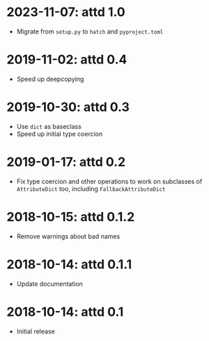 2023-11-07: attd 1.0
====================

* Migrate from `setup.py` to `hatch` and `pyproject.toml`

2019-11-02: attd 0.4
====================

* Speed up deepcopying

2019-10-30: attd 0.3
====================

* Use `dict` as baseclass
* Speed up initial type coercion

2019-01-17: attd 0.2
====================

* Fix type coercion and other operations to work on subclasses
  of `AttributeDict` too, including `FallbackAttributeDict`

2018-10-15: attd 0.1.2
======================

* Remove warnings about bad names

2018-10-14: attd 0.1.1
======================

* Update documentation

2018-10-14: attd 0.1
====================

* Initial release
